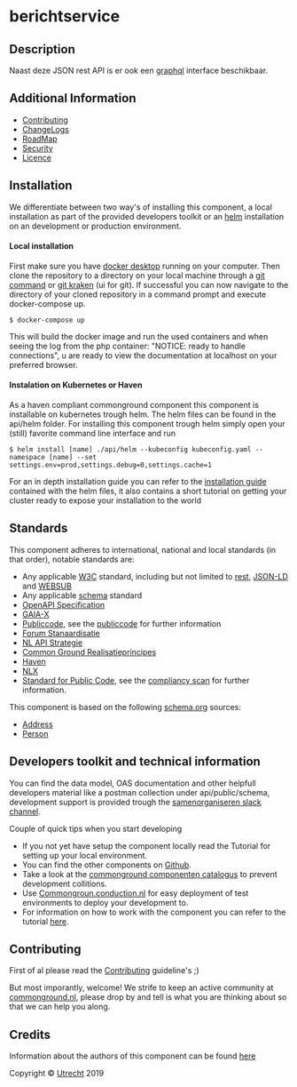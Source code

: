 # berichtservice

Description
----
Naast deze JSON rest API is er ook een [graphql](/graphql) interface beschikbaar.

Additional Information
----

- [Contributing](CONTRIBUTING.md)
- [ChangeLogs](CHANGELOG.md)
- [RoadMap](ROADMAP.md)
- [Security](SECURITY.md)
- [Licence](LICENSE.md)


Installation
----
We differentiate between two way's of installing this component, a local installation as part of the provided developers toolkit or an [helm](https://helm.sh/) installation on an development or production environment.

#### Local installation
First make sure you have [docker desktop](https://www.docker.com/products/docker-desktop) running on your computer. Then clone the repository to a directory on your local machine through a [git command](https://github.com/git-guides/git-clone) or [git kraken](https://www.gitkraken.com) (ui for git). If successful you can now navigate to the directory of your cloned repository in a command prompt and execute docker-compose up.
```CLI
$ docker-compose up
```
This will build the docker image and run the used containers and when seeing the log from the php container: "NOTICE: ready to handle connections", u are ready to view the documentation at localhost on your preferred browser.

#### Instalation on Kubernetes or Haven
As a haven compliant commonground component this component is installable on kubernetes trough helm. The helm files can be found in the api/helm folder. For installing this component trough helm simply open your (still) favorite command line interface and run
```CLI
$ helm install [name] ./api/helm --kubeconfig kubeconfig.yaml --namespace [name] --set settings.env=prod,settings.debug=0,settings.cache=1
```
For an in depth installation guide you can refer to the [installation guide](/api/helm) contained with the helm files, it also contains a short tutorial on getting your cluster ready to expose your installation to the world

Standards
----

This component adheres to international, national and local standards (in that order), notable standards are:

- Any applicable [W3C](https://www.w3.org) standard, including but not limited to [rest](https://www.w3.org/2001/sw/wiki/REST), [JSON-LD](https://www.w3.org/TR/json-ld11/) and [WEBSUB](https://www.w3.org/TR/websub/)
- Any applicable [schema](https://schema.org/) standard
- [OpenAPI Specification](https://github.com/OAI/OpenAPI-Specification/blob/master/versions/3.0.0.md)
- [GAIA-X](https://www.data-infrastructure.eu/GAIAX/Navigation/EN/Home/home.html)
- [Publiccode](https://docs.italia.it/italia/developers-italia/publiccodeyml-en/en/master/index.html), see the [publiccode](api/public/schema/publiccode.yaml) for further information
- [Forum Stanaardisatie](https://www.forumstandaardisatie.nl/open-standaarden)
- [NL API Strategie](https://docs.geostandaarden.nl/api/API-Strategie/)
- [Common Ground Realisatieprincipes](https://componentencatalogus.commonground.nl/20190130_-_Common_Ground_-_Realisatieprincipes.pdf)
- [Haven](https://haven.commonground.nl/docs/de-standaard)
- [NLX](https://docs.nlx.io/understanding-the-basics/introduction)
- [Standard for Public Code](https://standard.publiccode.net/), see the [compliancy scan](publiccode.md) for further information.

This component is based on the following [schema.org](https://schema.org) sources:
- [Address](https://schema.org/PostalAddress)
- [Person](https://schema.org/Person)

Developers toolkit and technical information
----
You can find the data model, OAS documentation and other helpfull developers material like a  postman collection under api/public/schema, development support is provided trough the [samenorganiseren slack channel](https://join.slack.com/t/samenorganiseren/shared_invite/zt-dex1d7sk-wy11sKYWCF0qQYjJHSMW5Q).

Couple of quick tips when you start developing
- If you not yet have setup the component locally read the Tutorial for setting up your local environment.
- You can find the other components on [Github](https://github.com/ConductionNL).
- Take a look at the [commonground componenten catalogus](https://componentencatalogus.commonground.nl/componenten?) to prevent development collitions.
- Use [Commongroun.conduction.nl](https://commonground.conduction.nl/) for easy deployment of test environments to deploy your development to.
- For information on how to work with the component you can refer to the tutorial [here](TUTORIAL.md).


Contributing
----
First of al please read the [Contributing](CONTRIBUTING.md) guideline's ;)

But most imporantly, welcome! We strife to keep an active community at [commonground.nl](https://commonground.nl/), please drop by and tell is what you are thinking about so that we can help you along.


Credits
----
Information about the authors of this component can be found [here](AUTHORS.md)

Copyright © [Utrecht](https://www.utrecht.nl/) 2019
